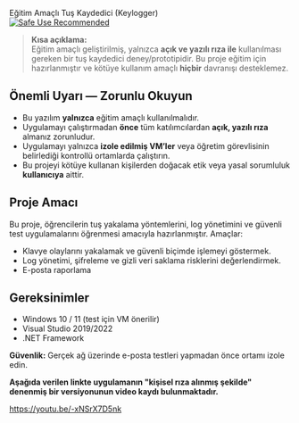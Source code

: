 Eğitim Amaçlı Tuş Kaydedici (Keylogger)  
[![Safe Use Recommended](https://img.shields.io/badge/Safe%20Use-VM%20only-red.svg)](#)

> **Kısa açıklama:**  
> Eğitim amaçlı geliştirilmiş, yalnızca **açık ve yazılı rıza ile** kullanılması gereken bir tuş kaydedici deney/prototipidir. Bu proje eğitim için hazırlanmıştır ve kötüye kullanım amaçlı **hiçbir** davranışı desteklemez.

## Önemli Uyarı — Zorunlu Okuyun
- Bu yazılım **yalnızca** eğitim amaçlı kullanılmalıdır.  
- Uygulamayı çalıştırmadan **önce** tüm katılımcılardan **açık, yazılı rıza** almanız zorunludur.  
- Uygulamayı yalnızca **izole edilmiş VM’ler** veya öğretim görevlisinin belirlediği kontrollü ortamlarda çalıştırın.  
- Bu projeyi kötüye kullanan kişilerden doğacak etik veya yasal sorumluluk **kullanıcıya** aittir.

## Proje Amacı
Bu proje, öğrencilerin tuş yakalama yöntemlerini, log yönetimini ve güvenli test uygulamalarını öğrenmesi amacıyla hazırlanmıştır. Amaçlar:
- Klavye olaylarını yakalamak ve güvenli biçimde işlemeyi göstermek.  
- Log yönetimi, şifreleme ve gizli veri saklama risklerini değerlendirmek.  
- E-posta raporlama 

## Gereksinimler
- Windows 10 / 11 (test için VM önerilir)  
- Visual Studio 2019/2022 
- .NET Framework

**Güvenlik:** Gerçek ağ üzerinde e-posta testleri yapmadan önce ortamı izole edin.

**Aşağıda verilen linkte uygulamanın "kişisel rıza alınmış şekilde" denenmiş bir versiyonunun video kaydı bulunmaktadır.**
 
 https://youtu.be/-xNSrX7D5nk

